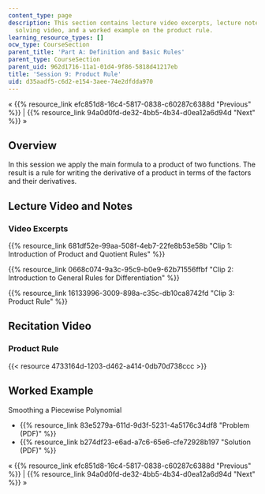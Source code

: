 ```yaml
---
content_type: page
description: This section contains lecture video excerpts, lecture notes, a problem
  solving video, and a worked example on the product rule.
learning_resource_types: []
ocw_type: CourseSection
parent_title: 'Part A: Definition and Basic Rules'
parent_type: CourseSection
parent_uid: 962d1716-11a1-01d4-9f86-5818d41217eb
title: 'Session 9: Product Rule'
uid: d35aadf5-c6d2-e154-3aee-74e2dfdda970
---
```


« {{% resource_link efc851d8-16c4-5817-0838-c60287c6388d "Previous" %}} | {{% resource_link 94a0d0fd-de32-4bb5-4b34-d0ea12a6d94d "Next" %}} »

Overview
--------

In this session we apply the main formula to a product of two functions. The result is a rule for writing the derivative of a product in terms of the factors and their derivatives.

Lecture Video and Notes
-----------------------

### Video Excerpts

{{% resource_link 681df52e-99aa-508f-4eb7-22fe8b53e58b "Clip 1: Introduction of Product and Quotient Rules" %}}

{{% resource_link 0668c074-9a3c-95c9-b0e9-62b71556ffbf "Clip 2: Introduction to General Rules for Differentiation" %}}

{{% resource_link 16133996-3009-898a-c35c-db10ca8742fd "Clip 3: Product Rule" %}}

Recitation Video
----------------

### Product Rule

{{< resource 4733164d-1203-d462-a414-0db70d738ccc >}}

Worked Example
--------------

Smoothing a Piecewise Polynomial

*   {{% resource_link 83e5279a-611d-9d3f-5231-4a5176c34df8 "Problem (PDF)" %}}
*   {{% resource_link b274df23-e6ad-a7c6-65e6-cfe72928b197 "Solution (PDF)" %}}

« {{% resource_link efc851d8-16c4-5817-0838-c60287c6388d "Previous" %}} | {{% resource_link 94a0d0fd-de32-4bb5-4b34-d0ea12a6d94d "Next" %}} »
